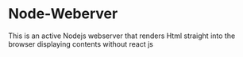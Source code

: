 # Node-Weberver
This is an active Nodejs webserver that renders Html straight into the browser displaying contents without react js
